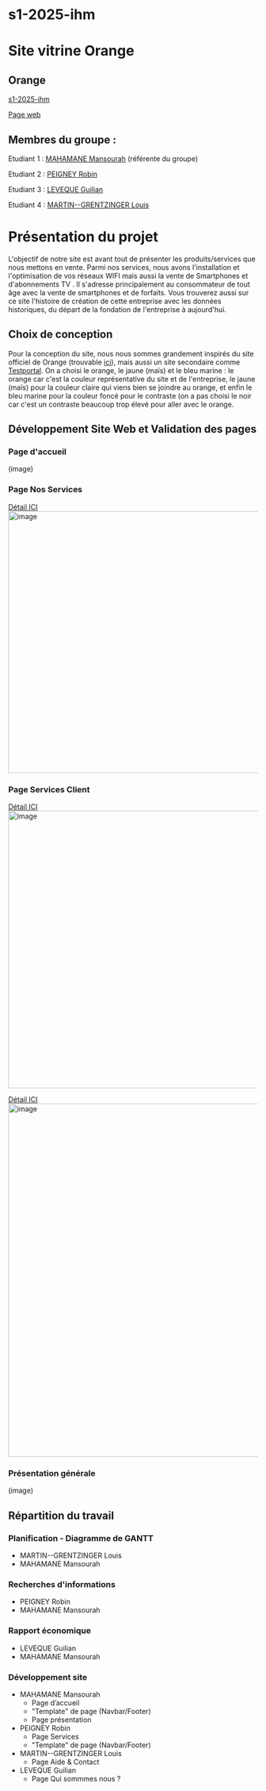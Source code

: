 # s1-2025-ihm
# Site vitrine Orange  

## Orange    

[s1-2025-ihm](https://github.com/Louis7012/s1-2025-ihm)

[Page web](https://louis7012.github.io/s1-2025-ihm/)

## Membres du groupe :

Etudiant 1 : [MAHAMANE Mansourah](mailto:mansourah.mahamane@edu.univ-fcomte.fr) (référente du groupe)
 
Etudiant 2 : [PEIGNEY Robin](mailto:robin.peigney@edu.univ-fcomte.fr)
 
Etudiant 3 : [LEVEQUE Guilian](mailto:guilian.leveque@edu.univ-fcomte.fr)
 
Etudiant 4 : [MARTIN--GRENTZINGER Louis](mailto:louis.martin--grentzinger@edu.univ-fcomte.fr) 


# Présentation du projet

L'objectif de notre site est avant tout de présenter les produits/services que nous mettons en vente. Parmi nos services, nous avons l'installation et l'optimisation de vos réseaux WIFI mais aussi la vente de Smartphones et d'abonnements TV . Il s'adresse principalement au consommateur de tout âge avec la vente de smartphones et de forfaits. Vous trouverez aussi sur ce site l'histoire de création de cette entreprise avec les données historiques, du départ de la fondation de l'entreprise à aujourd'hui.

## Choix de conception

Pour la conception du site, nous nous sommes grandement inspirés du site officiel de Orange (trouvable [ici](https://www.orange.fr/portail)), mais aussi un site secondaire comme [Testportal](https://www.testportal.net/). On a choisi le orange, le jaune (maïs) et le bleu marine : le orange car c'est la couleur représentative du site et de l'entreprise, le jaune (maïs) pour la couleur claire qui viens bien se joindre au orange, et enfin le bleu marine pour la couleur foncé pour le contraste (on a pas choisi le noir car c'est un contraste beaucoup trop élevé pour aller avec le orange. 

## Développement Site Web et Validation des pages

### Page d'accueil
(image)


### Page Nos Services
[Détail ICI](https://validator.w3.org/nu/?doc=https%3A%2F%2Flouis7012.github.io%2Fs1-2025-ihm%2Fpage3.html)
<img width="939" height="528" alt="image" src="https://github.com/user-attachments/assets/40881eb4-ab6f-4ed6-ada5-e4e97a4d66e2" />






### Page Services Client
[Détail ICI](https://validator.w3.org/nu/?doc=https%3A%2F%2Flouis7012.github.io%2Fs1-2025-ihm%2FAide.html)
<img width="971" height="559" alt="image" src="https://github.com/user-attachments/assets/6e930689-13ee-4e8b-a839-b6a4eb95544d" />

[Détail ICI](https://www.websitecarbon.com/website/louis7012-github-io-s1-2025-ihm-aide-html/)
<img width="1328" height="712" alt="image" src="https://github.com/user-attachments/assets/5c3882fd-00a2-470f-ab86-33a6925fe06d" />

### Présentation générale
(image)



## Répartition du travail

### Planification - Diagramme de GANTT

- MARTIN--GRENTZINGER Louis
- MAHAMANE Mansourah

### Recherches d'informations

- PEIGNEY Robin
- MAHAMANE Mansourah

### Rapport économique

- LEVEQUE Guilian
- MAHAMANE Mansourah

### Développement site

- MAHAMANE Mansourah
  - Page d’accueil
  - "Template" de page (Navbar/Footer)
  - Page présentation
- PEIGNEY Robin
  - Page Services
  - "Template" de page (Navbar/Footer)
- MARTIN--GRENTZINGER Louis
  - Page Aide & Contact
- LEVEQUE Guilian
  - Page Qui sommmes nous ?
 

